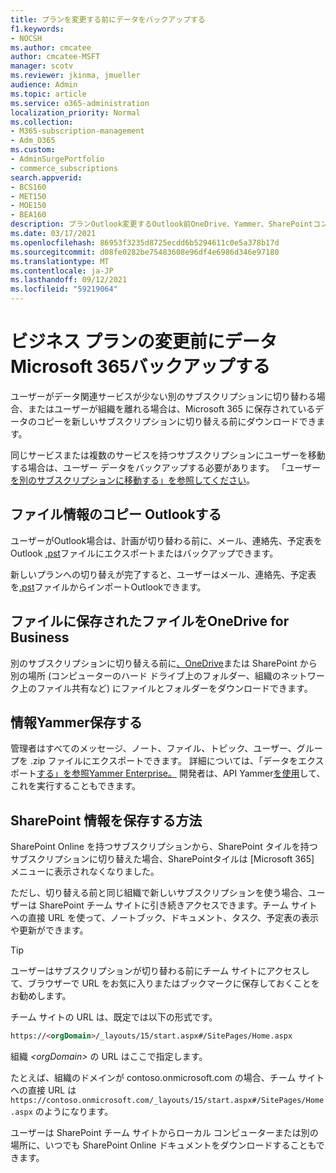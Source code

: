 ```yaml
---
title: プランを変更する前にデータをバックアップする
f1.keywords:
- NOCSH
ms.author: cmcatee
author: cmcatee-MSFT
manager: scotv
ms.reviewer: jkinma, jmueller
audience: Admin
ms.topic: article
ms.service: o365-administration
localization_priority: Normal
ms.collection:
- M365-subscription-management
- Adm_O365
ms.custom:
- AdminSurgePortfolio
- commerce_subscriptions
search.appverid:
- BCS160
- MET150
- MOE150
- BEA160
description: プランOutlook変更するOutlook前OneDrive、Yammer、SharePointコンテンツのバックアップMicrosoft 365します。
ms.date: 03/17/2021
ms.openlocfilehash: 86953f3235d8725ecdd6b5294611c0e5a378b17d
ms.sourcegitcommit: d08fe0282be75483608e96df4e6986d346e97180
ms.translationtype: MT
ms.contentlocale: ja-JP
ms.lasthandoff: 09/12/2021
ms.locfileid: "59219064"
---
```

# <a name="back-up-data-before-switching-microsoft-365-for-business-plans"></a>ビジネス プランの変更前にデータMicrosoft 365バックアップする

ユーザーがデータ関連サービスが少ない別のサブスクリプションに切り替わる場合、またはユーザーが組織を離れる場合は、Microsoft 365 に保存されているデータのコピーを新しいサブスクリプションに切り替える前にダウンロードできます。

同じサービスまたは複数のサービスを持つサブスクリプションにユーザーを移動する場合は、ユーザー データをバックアップする必要があります。 「ユーザー [を別のサブスクリプションに移動する」を参照してください](./move-users-different-subscription.md)。
  
## <a name="save-a-copy-of-outlook-information"></a>ファイル情報のコピー Outlookする

ユーザーがOutlook場合は、計画が切り替わる前に、メール、連絡先、予定表を Outlook [.pst](https://support.microsoft.com/office/14252b52-3075-4e9b-be4e-ff9ef1068f91)ファイルにエクスポートまたはバックアップできます。
  
新しいプランへの切り替えが完了すると、ユーザーはメール、連絡先、予定表を[.pst](https://support.microsoft.com/office/431a8e9a-f99f-4d5f-ae48-ded54b3440ac)ファイルからインポートOutlookできます。
  
## <a name="save-files-stored-in-onedrive-for-business"></a>ファイルに保存されたファイルをOneDrive for Business

別のサブスクリプションに切り替える前に[、OneDrive](https://support.microsoft.com/office/5c7397b7-19c7-4893-84fe-d02e8fa5df05)または SharePoint から別の場所 (コンピューターのハード ドライブ上のフォルダー、組織のネットワーク上のファイル共有など) にファイルとフォルダーをダウンロードできます。
  
## <a name="save-yammer-information"></a>情報Yammer保存する

管理者はすべてのメッセージ、ノート、ファイル、トピック、ユーザー、グループを .zip ファイルにエクスポートできます。 詳細については、「データをエクスポート[する」を参照Yammer Enterprise。](/yammer/manage-security-and-compliance/export-yammer-enterprise-data) 開発者は、API Yammer[を使用](https://go.microsoft.com/fwlink/p/?linkid=842495)して、これを実行することもできます。
  
## <a name="how-to-save-sharepoint-information"></a>SharePoint 情報を保存する方法

SharePoint Online を持つサブスクリプションから、SharePoint タイルを持つサブスクリプションに切り替えた場合、SharePointタイルは [Microsoft 365] メニューに表示されなくなりました。
  
ただし、切り替える前と同じ組織で新しいサブスクリプションを使う場合、ユーザーは SharePoint チーム サイトに引き続きアクセスできます。チーム サイトへの直接 URL を使って、ノートブック、ドキュメント、タスク、予定表の表示や更新ができます。
  
> [!TIP]
> ユーザーはサブスクリプションが切り替わる前にチーム サイトにアクセスして、ブラウザーで URL をお気に入りまたはブックマークに保存しておくことをお勧めします。
  
チーム サイトの URL は、既定では以下の形式です。
  
```html
https://<orgDomain>/_layouts/15/start.aspx#/SitePages/Home.aspx
```

組織  _\<orgDomain\>_ の URL はここで指定します。
  
たとえば、組織のドメインが contoso.onmicrosoft.com の場合、チーム サイトへの直接 URL は `https://contoso.onmicrosoft.com/_layouts/15/start.aspx#/SitePages/Home.aspx` のようになります。
  
ユーザーは SharePoint チーム サイトからローカル コンピューターまたは別の場所に、いつでも SharePoint Online ドキュメントをダウンロードすることもできます。
